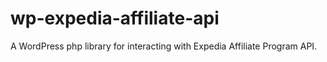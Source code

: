 # wp-expedia-affiliate-api
A WordPress php library for interacting with Expedia Affiliate Program API.
